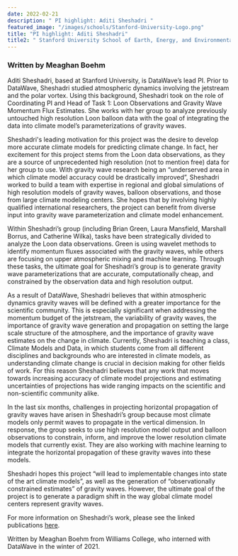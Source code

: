 ```yaml
---
date: 2022-02-21
description: " PI highlight: Aditi Sheshadri "
featured_image: "/images/schools/Stanford-University-Logo.png"
title: "PI highlight: Aditi Sheshadri"
title2: " Stanford University School of Earth, Energy, and Environmental Science "
---
```

### Written by Meaghan Boehm
Aditi Sheshadri, based at Stanford University, is DataWave’s lead PI. Prior to DataWave, Sheshadri studied atmospheric dynamics involving the jetstream and the polar vortex. Using this background, Sheshadri took on the role of Coordinating PI and Head of Task 1: Loon Observations and Gravity Wave Momentum Flux Estimates. She works with her group to analyze previously untouched high resolution Loon balloon data with the goal of integrating the data into climate model’s parameterizations of gravity waves. 
<!--more-->

  Sheshadri's leading motivation for this project was the desire to develop more accurate climate models for predicting climate change. In fact, her excitement for this project stems from the Loon data observations, as they are a source of unprecedented high resolution (not to mention free) data for her group to use. With gravity wave research being an “underserved area in which climate model accuracy could be drastically improved”, Sheshadri worked to build a team with expertise in regional and global simulations of high resolution models of gravity waves, balloon observations, and those from large climate modeling centers. She hopes that by involving highly qualified international researchers, the project can benefit from diverse input into gravity wave parameterization and climate model enhancement. 
   
  Within Sheshadri’s group (including Brian Green, Laura Mansfield, Marshall Borrus, and Catherine Wilka), tasks have been strategically divided to analyze the Loon data observations. Green is using wavelet methods to identify momentum fluxes associated with the gravity waves, while others are focusing on upper atmospheric mixing and machine learning. Through these tasks, the ultimate goal for Sheshadri’s group is to generate gravity wave parameterizations that are accurate, computationally cheap, and constrained by the observation data and high resolution output. 
	
  As a result of DataWave, Sheshadri believes that within atmospheric dynamics gravity waves will be defined with a greater importance for the scientific community. This is especially significant when addressing the momentum budget of the jetstream, the variability of gravity waves, the importance of gravity wave generation and propagation on setting the large scale structure of the atmosphere, and the importance of gravity wave estimates on the change in climate. Currently, Sheshadri is teaching a class, Climate Models and Data, in which students come from all different disciplines and backgrounds who are interested in climate models, as understanding climate change is crucial in decision making for other fields of work. For this reason Sheshadri believes that any work that moves towards increasing accuracy of climate model projections and estimating uncertainties of projections has wide ranging impacts on the scientific and non-scientific community alike. 
	
  In the last six months, challenges in projecting horizontal propagation of gravity waves have arisen in Sheshadri’s group because most climate models only permit waves to propagate in the vertical dimension. In response, the group seeks to use high resolution model output and balloon observations to constrain, inform, and improve the lower resolution climate models that currently exist. They are also working with machine learning to integrate the horizontal propagation of these gravity waves into these models. 
	
  Sheshadri hopes this project “will lead to implementable changes into state of the art climate models”, as well as the generation of  “observationally constrained estimates” of gravity waves. However, the ultimate goal of the project is to generate a paradigm shift in the way global climate model centers represent gravity waves.	
	
For more information on Sheshadri’s work, please see the linked publications [here](https://profiles.stanford.edu/aditi-sheshadri?tab=publications).

Written by Meaghan Boehm from Williams College, who interned with DataWave in the winter of 2021. 
